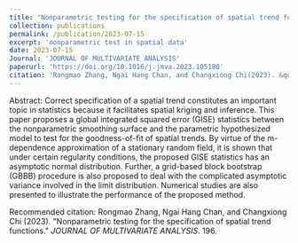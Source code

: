 ```yaml
---
title: "Nonparametric testing for the specification of spatial trend functions"
collection: publications
permalink: /publication/2023-07-15
excerpt: 'nonparametric test in spatial data'
date: 2023-07-15
Journal: 'JOURNAL OF MULTIVARIATE ANALYSIS'
paperurl: 'https://doi.org/10.1016/j.jmva.2023.105180'
citation: 'Rongmao Zhang, Ngai Hang Chan, and Changxiong Chi(2023). &quot; Nonparametric testing for the specification of spatial trend functions &quot; <i> JOURNAL OF MULTIVARIATE ANALYSIS </i>. 196.'
---
```

Abstract: Correct specification of a spatial trend constitutes an important topic in statistics because it facilitates spatial kriging and inference. This paper proposes a global integrated squared error (GISE) statistics between the nonparametric smoothing surface and the parametric hypothesized model to test for the goodness-of-fit of spatial trends. By virtue of the m-dependence approximation of a stationary random field, it is shown that under certain regularity conditions, the proposed GISE statistics has an asymptotic normal distribution. Further, a grid-based block bootstrap (GBBB) procedure is also proposed to deal with the complicated asymptotic variance involved in the limit distribution. Numerical studies are also presented to illustrate the performance of the proposed method.


Recommended citation: Rongmao Zhang, Ngai Hang Chan, and Changxiong Chi (2023). "Nonparametric testing for the specification of spatial trend functions." <i>JOURNAL OF MULTIVARIATE ANALYSIS</i>. 196.
